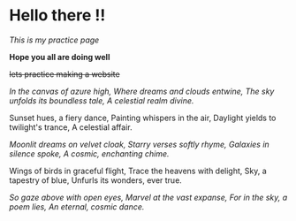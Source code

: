 # Hello there !!

_This is my practice page_

**Hope you all are doing well**

~~lets practice making a website~~


_In the canvas of azure high,
Where dreams and clouds entwine,
The sky unfolds its boundless tale,
A celestial realm divine._

Sunset hues, a fiery dance,
Painting whispers in the air,
Daylight yields to twilight's trance,
A celestial affair.

_Moonlit dreams on velvet cloak,
Starry verses softly rhyme,
Galaxies in silence spoke,
A cosmic, enchanting chime._

Wings of birds in graceful flight,
Trace the heavens with delight,
Sky, a tapestry of blue,
Unfurls its wonders, ever true.

_So gaze above with open eyes,
Marvel at the vast expanse,
For in the sky, a poem lies,
An eternal, cosmic dance._
